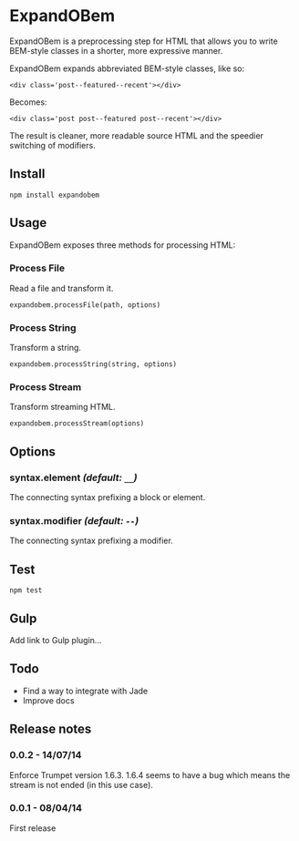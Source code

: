 # ExpandOBem

ExpandOBem is a preprocessing step for HTML that allows you to write BEM-style classes in a shorter, more expressive manner.

ExpandOBem expands abbreviated BEM-style classes, like so:

	<div class='post--featured--recent'></div>

Becomes:

	<div class='post post--featured post--recent'></div>
	
The result is cleaner, more readable source HTML and the speedier switching of modifiers.

## Install

	npm install expandobem

## Usage

ExpandOBem exposes three methods for processing HTML:

### Process File

Read a file and transform it.

	expandobem.processFile(path, options)

### Process String

Transform a string.

	expandobem.processString(string, options)

### Process Stream

Transform streaming HTML.
	
	expandobem.processStream(options)

## Options

### syntax.element <i>(default: `__`)</i>
The connecting syntax prefixing a block or element.

### syntax.modifier <i>(default: `--`)</i>
The connecting syntax prefixing a modifier.

## Test

	npm test

## Gulp

Add link to Gulp plugin...

## Todo

- Find a way to integrate with Jade
- Improve docs

## Release notes

### 0.0.2 - 14/07/14
Enforce Trumpet version 1.6.3. 1.6.4 seems to have a bug which means the stream is not ended (in this use case).

### 0.0.1 - 08/04/14
First release